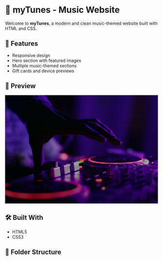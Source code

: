 # 🎵 myTunes - Music Website

Welcome to **myTunes**, a modern and clean music-themed website built with HTML and CSS.

## 🚀 Features
- Responsive design
- Hero section with featured images
- Multiple music-themed sections
- Gift cards and device previews

## 📸 Preview
![Preview](images/hero_image.png)

## 🛠️ Built With
- HTML5
- CSS3

## 📂 Folder Structure
